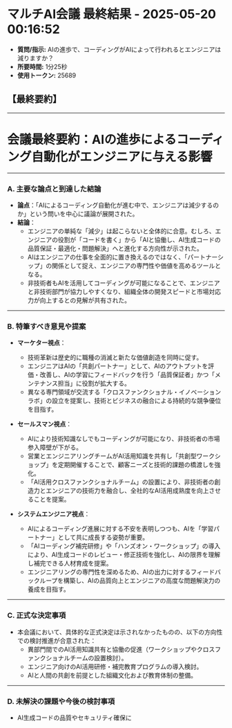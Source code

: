# マルチAI会議 最終結果 - 2025-05-20 00:16:52
- **質問/指示:** AIの進歩で、コーディングがAIによって行われるとエンジニアは減りますか？
- **所要時間:** 1分25秒
- **使用トークン:** 25689

## 【最終要約】

---
# 会議最終要約：AIの進歩によるコーディング自動化がエンジニアに与える影響

---

### A. 主要な論点と到達した結論

- **論点**：「AIによるコーディング自動化が進む中で、エンジニアは減少するのか」という問いを中心に議論が展開された。
- **結論**：
  - エンジニアの単純な「減少」は起こらないと全体的に合意。むしろ、エンジニアの役割が「コードを書く」から「AIと協働し、AI生成コードの品質保証・最適化・問題解決」へと進化する方向性が示された。
  - AIはエンジニアの仕事を全面的に置き換えるのではなく、「パートナーシップ」の関係として捉え、エンジニアの専門性や価値を高めるツールとなる。
  - 非技術者もAIを活用してコーディングが可能になることで、エンジニアと非技術部門が協力しやすくなり、組織全体の開発スピードと市場対応力が向上するとの見解が共有された。

---

### B. 特筆すべき意見や提案

- **マーケター視点**：
  - 技術革新は歴史的に職種の消滅と新たな価値創造を同時に促す。
  - エンジニアはAIの「共創パートナー」として、AIのアウトプットを評価・改善し、AIの学習にフィードバックを行う「品質保証者」かつ「メンテナンス担当」に役割が拡大する。
  - 異なる専門領域が交流する「クロスファンクショナル・イノベーションラボ」の設立を提案し、技術とビジネスの融合による持続的な競争優位を目指す。

- **セールスマン視点**：
  - AIにより技術知識なしでもコーディングが可能になり、非技術者の市場参入障壁が下がる。
  - 営業とエンジニアリングチームがAI活用知識を共有し「共創型ワークショップ」を定期開催することで、顧客ニーズと技術的課題の橋渡しを強化。
  - 「AI活用クロスファンクショナルチーム」の設置により、非技術者の創造力とエンジニアの技術力を融合し、全社的なAI活用成熟度を向上させることを提案。

- **システムエンジニア視点**：
  - AIによるコーディング進展に対する不安を表明しつつも、AIを「学習パートナー」として共に成長する姿勢が重要。
  - 「AIコーディング補完研修」や「ハンズオン・ワークショップ」の導入により、AI生成コードのレビュー・修正技術を強化し、AIの限界を理解し補完できる人材育成を提案。
  - エンジニアリングの専門性を深めるため、AIの出力に対するフィードバックループを構築し、AIの品質向上とエンジニアの高度な問題解決力の養成を目指す。

---

### C. 正式な決定事項

- 本会議において、具体的な正式決定は示されなかったものの、以下の方向性での検討推進が合意された：
  - 異部門間でのAI活用知識共有と協働の促進（ワークショップやクロスファンクショナルチームの設置検討）。
  - エンジニア向けのAI活用研修・補完教育プログラムの導入検討。
  - AIと人間の共創を前提とした組織文化および教育体制の整備。

---

### D. 未解決の課題や今後の検討事項

- AI生成コードの品質やセキュリティ確保に